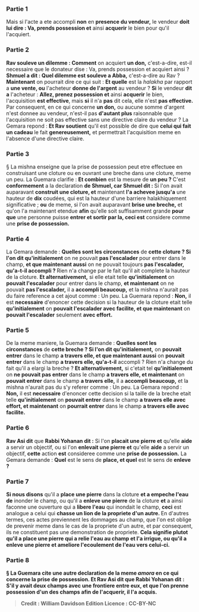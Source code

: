 
### Partie 1
Mais si l'acte a ete accompli <b>non</b> en <b>presence du vendeur,</b> le vendeur <b>doit lui dire : Va, prends possession et</b> ainsi <b>acquerir</b> le bien pour qu'il l'acquiert.

### Partie 2
<b>Rav souleve un dilemme : Comment</b> on acquiert <b>un don,</b> c'est-a-dire, est-il necessaire que le donateur dise : Va, prends possession et acquiert ainsi ? <b>Shmuel a dit : Quel dilemme est souleve a Abba,</b> c'est-a-dire au Rav ? <b>Maintenant</b> on pourrait dire ce qui suit : <b>Et quelle</b> est la <i>halakha</i> par rapport a <b>une vente, ou</b> l'acheteur <b>donne de l'argent</b> au vendeur ? <b>Si</b> le vendeur <b>dit a</b> l'acheteur : <b>Allez, prenez possession et</b> ainsi <b>acquerir</b> le bien, l'acquisition <b>est effective</b>, mais <b>si</b> il n'a <b>pas</b> dit cela, elle n'est <b>pas effective.</b> Par consequent, en ce qui concerne <b>un don,</b> ou aucune somme d'argent n'est donnee au vendeur, n'est-il pas <b>d'autant plus</b> raisonnable que l'acquisition ne soit pas effective sans une directive claire du vendeur ? La Gemara repond : <b>Et Rav soutient</b> qu'il est possible de dire que <b>celui qui fait un cadeau</b> le fait <b>genereusement,</b> et permettrait l'acquisition meme en l'absence d'une directive claire.

### Partie 3
§ La mishna enseigne que la prise de possession peut etre effectuee en construisant une cloture ou en ouvrant une breche dans une cloture, meme un peu. La Guemara clarifie : <b>Et combien</b> est la mesure de <b>un peu ? </b> C'est <b>conformement</b> a la declaration <b>de Shmuel, car Shmuel dit : </b> Si l'on avait auparavant <b>construit une cloture, et</b> maintenant <b>l'a achevee jusqu'a</b> une hauteur de <b>dix</b> coudées, qui est la hauteur d'une barriere halakhiquement significative ; <b>ou</b> de meme, si l'on avait auparavant <b>brise une breche,</b> et qu'on l'a maintenant etendue <b>afin</b> qu'elle soit suffisamment grande <b>pour que</b> une personne puisse <b>entrer et sortir par la, ceci est</b> considere comme une <b>prise de possession. </b>

### Partie 4
La Gemara demande : <b>Quelles sont les circonstances</b> de <b>cette cloture ? Si l'on dit qu'initialement</b> on ne pouvait <b>pas l'escalader</b> pour entrer dans le champ, <b>et que maintenant aussi</b> on ne pouvait toujours <b>pas l'escalader, qu'a-t-il accompli ? </b> Rien n'a change par le fait qu'il ait complete la hauteur de la cloture. <b>Et alternativement,</b> si elle etait telle <b>qu'initialement</b> on <b>pouvait l'escalader</b> pour entrer dans le champ, <b>et maintenant</b> on ne pouvait <b>pas l'escalader,</b> il a <b>accompli beaucoup,</b> et la mishna n'aurait pas du faire reference a cet ajout comme : Un peu. La Guemara repond : <b>Non,</b> il est <b>necessaire</b> d'enoncer cette decision si la hauteur de la cloture etait telle <b>qu'initialement</b> on <b>pouvait l'escalader avec facilite, et que maintenant</b> on <b>pouvait l'escalader</b> seulement <b>avec effort.</b>

### Partie 5
De la meme maniere, la Guemara demande : <b>Quelles sont les circonstances</b> de <b>cette breche ? Si l'on dit qu'initialement,</b> on <b>pouvait entrer</b> dans le champ <b>a travers elle, et que maintenant aussi</b> on <b>pouvait entrer</b> dans le champ <b>a travers elle, qu'a-t-il</b> accompli ? </b> Rien n'a change du fait qu'il a elargi la breche ? <b>Et alternativement,</b> si c'etait tel <b>qu'initialement</b> on <b>ne pouvait pas entrer</b> dans le champ <b>a travers elle, et maintenant</b> on <b>pouvait entrer</b> dans le champ <b>a travers elle,</b> il a <b>accompli beaucoup,</b> et la mishna n'aurait pas du s'y referer comme : Un peu. La Gemara repond : <b>Non,</b> il est <b>necessaire</b> d'enoncer cette decision si la taille de la breche etait telle <b>qu'initialement</b> on <b>pouvait entrer</b> dans le champ <b>a travers elle avec effort, et maintenant</b> on <b>pourrait entrer</b> dans le champ <b>a travers elle avec facilite.</b>

### Partie 6
<b>Rav Asi dit</b> que <b>Rabbi Yohanan dit :</b> Si l'on <b>placait une pierre et</b> qu'elle <b>aide</b> a servir un objectif, ou si l'on <b>enlevait une pierre et</b> qu'elle <b>aide</b> a servir un objectif, <b>cette</b> action <b>est</b> consideree comme une <b>prise de possession.</b> La Gemara demande : <b>Quel</b> est le sens de <b>place, et quel</b> est le sens de <b>enleve ?</b>

### Partie 7
<b>Si nous disons</b> qu'il a <b>place une pierre</b> dans la cloture <b>et a empeche l'eau de</b> inonder le champ, ou qu'il a <b>enleve une pierre</b> de la cloture <b>et</b> a ainsi faconne une ouverture qui a <b>libere l'eau</b> qui inondait le champ, <b>ceci</b> est analogue a celui qui <b>chasse un lion de la propriete d'un autre. </b> En d'autres termes, ces actes previennent les dommages au champ, que l'on est oblige de prevenir meme dans le cas de la propriete d'un autre, et par consequent, ils ne constituent pas une demonstration de propriete. <b>Cela signifie plutot qu'il a <b>place une pierre qui a relie l'eau au</b> champ et l'a irrigue, ou qu'il a <b>enleve une pierre et ameliore</b> l'ecoulement de l'<b>eau vers celui-ci.</b>

### Partie 8
§ La Guemara cite une autre declaration de la meme <i>amora</i> en ce qui concerne la prise de possession. <b>Et Rav Asi dit</b> que <b>Rabbi Yohanan dit :</b> S'il y avait <b>deux champs avec une frontiere entre eux,</b> et que l'on <b>prenne possession d'un des</b> champs afin de <b>l'acquerir,</b> il l'a <b>acquis.</b>

>Credit : William Davidson Edition
>Licence : CC-BY-NC